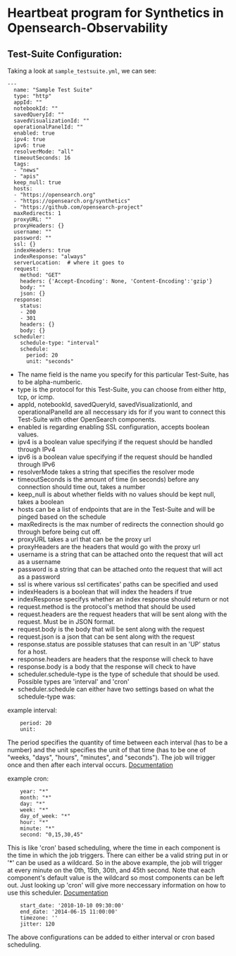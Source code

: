 # Heartbeat program for Synthetics in Opensearch-Observability


## Test-Suite Configuration:

Taking a look at `sample_testsuite.yml`, we can see:
```
---
  name: "Sample Test Suite"
  type: "http"
  appId: ""
  notebookId: ""
  savedQueryId: ""
  savedVisualizationId: ""
  operationalPanelId: ""
  enabled: true
  ipv4: true
  ipv6: true
  resolverMode: "all"
  timeoutSeconds: 16
  tags:
  - "news"
  - "apis"
  keep_null: true
  hosts:
  - "https://opensearch.org"
  - "https://opensearch.org/synthetics"
  - "https://github.com/opensearch-project"
  maxRedirects: 1
  proxyURL: ""
  proxyHeaders: {}
  username: ""
  password: ""
  ssl: {}
  indexHeaders: true
  indexResponse: "always"
  serverLocation:  # where it goes to
  request:
    method: "GET"
    headers: {'Accept-Encoding': None, 'Content-Encoding':'gzip'}
    body: ""
    json: {}
  response:
    status:
    - 200
    - 301
    headers: {}
    body: {}
  scheduler:
    schedule-type: "interval"
    schedule:
      period: 20
      unit: "seconds"
```

* The name field is the name you specify for this particular Test-Suite, has to be alpha-numberic.
* type is the protocol for this Test-Suite, you can choose from either http, tcp, or icmp.
* appId, notebookId, savedQueryId, savedVisualizationId, and operationalPanelId are all neccessary ids for if you want to connect this Test-Suite with other OpenSearch components.
* enabled is regarding enabling SSL configuration, accepts boolean values.
* ipv4 is a boolean value specifying if the request should be handled through IPv4
* ipv6 is a boolean value specifying if the request should be handled through IPv6
* resolverMode takes a string that specifies the resolver mode
* timeoutSeconds is the amount of time (in seconds) before any connection should time out, takes a number
* keep_null is about whether fields with no values should be kept null, takes a boolean
* hosts can be a list of endpoints that are in the Test-Suite and will be pinged based on the schedule
* maxRedirects is the max number of redirects the connection should go through before being cut off.
* proxyURL takes a url that can be the proxy url
* proxyHeaders are the headers that would go with the proxy url
* username is a string that can be attached onto the request that will act as a username
* password is a string that can be attached onto the request that will act as a password
* ssl is where various ssl certificates' paths can be specified and used
* indexHeaders is a boolean that will index the headers if true
* indexResponse specifys whether an index response should return or not
* request.method is the protocol's method that should be used
* request.headers are the request headers that will be sent along with the request. Must be in JSON format.
* request.body is the body that will be sent along with the request
* request.json is a json that can be sent along with the request
* response.status are possible statuses that can result in an 'UP' status for a host.
* response.headers are headers that the response will check to have
* response.body is a body that the response will check to have
* scheduler.schedule-type is the type of schedule that should be used. Possible types are 'interval' and 'cron'
* scheduler.schedule can either have two settings based on what the schedule-type was:

example interval:
```
    period: 20
    unit: 
```
The period specifies the quantity of time between each interval (has to be a number) and the unit specifies the unit of that time (has to be one of "weeks, "days", "hours", "minutes", and "seconds"). The job will trigger once and then after each interval occurs. [Documentation](https://apscheduler.readthedocs.io/en/3.x/modules/triggers/cron.html#module-apscheduler.triggers.cron)

example cron:
```
    year: "*"
    month: "*"
    day: "*"
    week: "*"
    day_of_week: "*"
    hour: "*"
    minute: "*"
    second: "0,15,30,45"
```
This is like 'cron' based scheduling, where the time in each component is the time in which the job triggers. There can either be a valid string put in or '*' can be used as a wildcard. So in the above example, the job will trigger at every minute on the 0th, 15th, 30th, and 45th second. Note that each component's default value is the wildcard so most components can be left out. Just looking up 'cron'  will give more neccessary information on how to use this scheduler. [Documentation](https://apscheduler.readthedocs.io/en/3.x/modules/triggers/cron.html#module-apscheduler.triggers.cron)

```
    start_date: '2010-10-10 09:30:00'
    end_date: '2014-06-15 11:00:00'
    timezone: ''
    jitter: 120
```
The above configurations can be added to either interval or cron based scheduling.